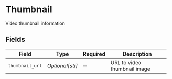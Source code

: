 # Thumbnail

Video thumbnail information


## Fields

| Field                        | Type                         | Required                     | Description                  |
| ---------------------------- | ---------------------------- | ---------------------------- | ---------------------------- |
| `thumbnail_url`              | *Optional[str]*              | :heavy_minus_sign:           | URL to video thumbnail image |